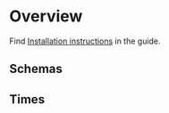 # Overview

Find [Installation instructions](/guide/#installation) in the guide.


## Schemas

## Times
